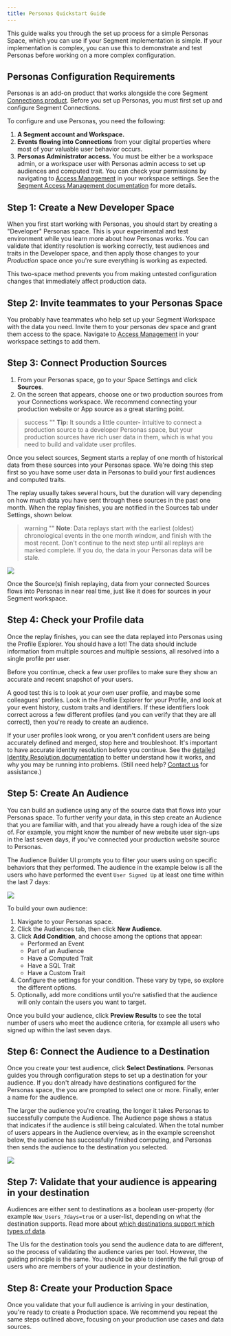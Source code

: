 ```yaml
---
title: Personas Quickstart Guide
---
```





This guide walks you through the set up process for a simple Personas Space, which you can use if your Segment implementation is simple. If your implementation is complex, you can use this to demonstrate and test Personas before working on a more complex configuration.

## Personas Configuration Requirements

Personas is an add-on product that works alongside the core Segment [Connections product](/docs/connections/). Before you set up Personas, you must first set up and configure Segment Connections.

To configure and use Personas, you need the following:

1. **A Segment account and Workspace.**
2. **Events flowing into Connections** from your digital properties where most of your valuable user behavior occurs.
3. **Personas Administrator access.** You must be either be a workspace admin, or a workspace user with Personas admin access to set up audiences and computed trait. You can check your permissions by navigating to [Access Management](https://app.segment.com/goto-my-workspace/settings/access-management) in your workspace settings. See the [Segment Access Management documentation](/docs/segment-app/iam/) for more details.


## Step 1: Create a New Developer Space

When you first start working with Personas, you should start by creating a "Developer" Personas space. This is your experimental and test environment while you learn more about how Personas works. You can validate that identity resolution is working correctly, test audiences and traits in the Developer space, and then apply those changes to your *Production* space once you're sure everything is working as expected.

This two-space method prevents you from making untested configuration changes that immediately affect production data.

<!-- TODO: I can't see this in any of the spaces I'm an admin in
To create a Personas space:
1. In your Segment workspace, click **Personas** from the left-navigation.
2.  -->

## Step 2: Invite teammates to your Personas Space

You probably have teammates who help set up your Segment Workspace with the data you need. Invite them to your personas dev space and grant them access to the space. Navigate to [Access Management](https://app.segment.com/goto-my-workspace/settings/access-management) in your workspace settings to add them.

<!-- TODO: actually add steps here -->

## Step 3: Connect Production Sources

1. From your Personas space, go to your Space Settings and click **Sources**.
2. On the screen that appears, choose one or two production sources from your Connections workspace.
   We recommend connecting your production website or App source as a great starting point.

> success ""
> **Tip:** It sounds a little counter- intuitive to connect a production source to a developer Personas space, but your production sources have rich user data in them, which is what you need to build and validate user profiles.

Once you select sources, Segment starts a replay of one month of historical data from these sources into your Personas space. We're doing this step first so you have some user data in Personas to build your first audiences and computed traits.

The replay usually takes several hours, but the duration will vary depending on how much data you have sent through these sources in the past one month. When the replay finishes, you are notified in the Sources tab under Settings, shown below.

> warning ""
> **Note**: Data replays start with the earliest (oldest) chronological events in the one month window, and finish with the most recent. Don't continue to the next step until all replays are marked complete. If you do, the data in your Personas data will be stale.

![](images/pers-qs-sources.png)

Once the Source(s) finish replaying, data from your connected Sources flows into Personas in near real time, just like it does for sources in your Segment workspace.


## Step 4: Check your Profile data

Once the replay finishes, you can see the data replayed into Personas using the Profile Explorer. You should have a lot! The data should include information from multiple sources and multiple sessions, all resolved into a single profile per user.

Before you continue, check a few user profiles to make sure they show an accurate and recent snapshot of your users.

A good test this is to look at _your own_ user profile, and maybe some colleagues' profiles. Look in the Profile Explorer for your Profile, and look at your event history, custom traits and identifiers. If these identifiers look correct across a few different profiles (and you can verify that they are all correct), then you're ready to create an audience.

If your user profiles look wrong, or you aren't confident users are being accurately defined and merged, stop here and troubleshoot. It's important to have accurate identity resolution before you continue. See the [detailed Identity Resolution documentation](/docs/personas/identity-resolution/) to better understand how it works, and why you may be running into problems. (Still need help? [Contact us](https://segment.com/help/contact/) for assistance.)

## Step 5: Create An Audience

You can build an audience using any of the source data that flows into your Personas space. To further verify your data, in this step create an Audience that you are familiar with, and that you already have a rough idea of the size of. For example, you might know the number of new website user sign-ups in the last seven days, if you've connected your production website source to Personas.

The Audience Builder UI prompts you to filter your users using on specific behaviors that they performed. The audience in the example below is all the users who have performed the event `User Signed Up` at least one time within the last 7 days:

![](images/pers-qs-config_audience.png)

To build your own audience:
1. Navigate to your Personas space.
2. Click the Audiences tab, then click **New Audience**.
3. Click **Add Condition**, and choose among the options that appear:
   - Performed an Event
   - Part of an Audience
   - Have a Computed Trait
   - Have a SQL Trait
   - Have a Custom Trait
4. Configure the settings for your condition. These vary by type, so explore the different options.
5. Optionally, add more conditions until you're satisfied that the audience will only contain the users you want to target.

Once you build your audience, click **Preview Results** to see the total number of users who meet the audience criteria, for example all users who signed up within the last seven days.


## Step 6:  Connect the Audience to a Destination

Once you create your test audience, click **Select Destinations**. Personas guides you through configuration steps to set up a destination for your audience. If you don't already have destinations configured for the Personas space, the you are prompted to select one or more. Finally, enter a name for the audience.

The larger the audience you're creating, the longer it takes Personas to successfully compute the Audience. The Audience page shows a status that indicates if the audience is still being calculated. When the total number of users appears in the Audience overview, as in the example screenshot below, the audience has successfully finished computing, and Personas then sends the audience to the destination you selected.


![](images/pers-qs-audience_dests.png)


## Step 7: Validate that your audience is appearing in your destination

Audiences are either sent to destinations as a boolean user-property (for example `New_Users_7days=true` or a user-list, depending on what the destination supports. Read more about [which destinations support which types of data](/docs/personas/using-personas-data/#personas-compatible-destinations-event-type).

The UIs for the destination tools you send the audience data to are different, so the process of validating the audience varies per tool. However, the guiding principle is the same. You should be able to identify the full group of users who are members of your audience in your destination.

## Step 8: Create your Production Space

Once you validate that your full audience is arriving in your destination, you're ready to create a Production space. We recommend you repeat the same steps outlined above, focusing on your production use cases and data sources.
